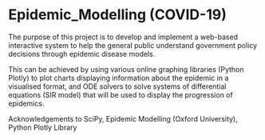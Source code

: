 # Epidemic_Modelling (COVID-19)

The purpose of this project is to develop and implement a web-based interactive system to help the general public understand government policy decisions through epidemic disease models. 

This can be achieved by using various online graphing libraries (Python Plotly) to plot charts displaying information about the epidemic in a visualised format, and ODE solvers to solve systems of differential equations (SIR model) that will be used to display the progression of epidemics.

Acknowledgements to SciPy, Epidemic Modelling (Oxford University), Python Plotly Library
